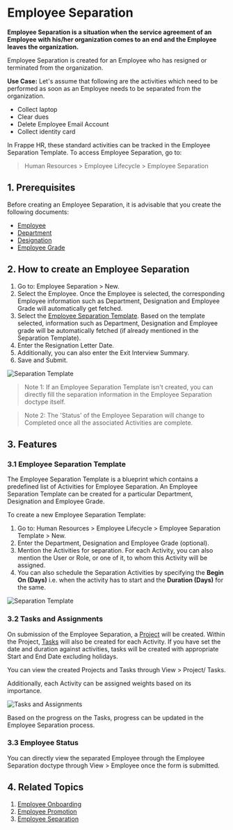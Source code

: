 
# Employee Separation



**Employee Separation is a situation when the service agreement of an Employee with his/her organization comes to an end and the Employee leaves the organization.**


Employee Separation is created for an Employee who has resigned or terminated from the organization.


**Use Case:** Let's assume that following are the activities which need to be performed as soon as an Employee needs to be separated from the organization.


* Collect laptop
* Clear dues
* Delete Employee Email Account
* Collect identity card


In Frappe HR, these standard activities can be tracked in the Employee Separation Template. To access Employee Separation, go to:


> Human Resources > Employee Lifecycle > Employee Separation


## 1. Prerequisites


Before creating an Employee Separation, it is advisable that you create the following documents:


* [Employee](/docs/en/human-resources/employee)
* [Department](/docs/en/human-resources/department)
* [Designation](/docs/en/human-resources/designation)
* [Employee Grade](/docs/en/human-resources/employee-grade)


## 2. How to create an Employee Separation


1. Go to: Employee Separation > New.
2. Select the Employee. Once the Employee is selected, the corresponding Employee information such as Department, Designation and Employee Grade will automatically get fetched.
3. Select the [Employee Separation Template](#31-employee-separation-template). Based on the template selected, information such as Department, Designation and Employee grade will be automatically fetched (if already mentioned in the Separation Template).
4. Enter the Resignation Letter Date.
5. Additionally, you can also enter the Exit Interview Summary.
6. Save and Submit.


![Separation Template](/files/employee-separation.png)


> Note 1: If an Employee Separation Template isn't created, you can directly fill the separation information in the Employee Separation doctype itself.


> Note 2: The 'Status' of the Employee Separation will change to Completed once all the associated Activities are complete.


## 3. Features


### 3.1 Employee Separation Template


The Employee Separation Template is a blueprint which contains a predefined list of Activities for Employee Separation. An Employee Separation Template can be created for a particular Department, Designation and Employee Grade.


To create a new Employee Separation Template:


1. Go to: Human Resources > Employee Lifecycle > Employee Separation Template > New.
2. Enter the Department, Designation and Employee Grade (optional).
3. Mention the Activities for separation. For each Activity, you can also mention the User or Role, or one of it, to whom this Activity will be assigned.
4. You can also schedule the Separation Activities by specifying the **Begin On (Days)** i.e. when the activity has to start and the **Duration (Days)** for the same.


![Separation Template](/files/separation-template.png)


### 3.2 Tasks and Assignments


On submission of the Employee Separation, a [Project](https://docs.erpnext.com/docs/v143/user/videos/learn/project-and-task) will be created. Within the Project, [Tasks](https://docs.erpnext.com/docs/v143/user/videos/learn/project-and-task) will also be created for each Activity.
If you have set the date and duration against activities, tasks will be created with appropriate Start and End Date excluding holidays.


You can view the created Projects and Tasks through View > Project/ Tasks.


Additionally, each Activity can be assigned weights based on its importance.


![Tasks and Assignments](/files/employee-sep1.png)


Based on the progress on the Tasks, progress can be updated in the Employee Separation process.


### 3.3 Employee Status


You can directly view the separated Employee through the Employee Separation doctype through View > Employee once the form is submitted.


## 4. Related Topics


1. [Employee Onboarding](/docs/en/human-resources/employee-onboarding)
2. [Employee Promotion](/docs/en/human-resources/employee_promotion)
3. [Employee Separation](/docs/en/human-resources/employee-separation)




